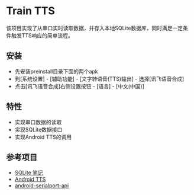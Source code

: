 Train TTS
===========
该项目实现了从串口实时读取数据，并存入本地SQLite数据库，同时满足一定条件触发TTS响应的简单流程。

安装
-----------
* 先安装preinstall目录下面的两个apk
* 到[系统设置] - [辅助功能] - [文字转语音(TTS)输出] - 选择[讯飞语音合成]
* 点击[讯飞语音合成]右侧设置按钮 - [语言] - [中文(中国)] 

特性
-----------
* 实现串口数据的读取
* 实现SQLite数据接口
* 实现Android TTS的调用

参考项目
------------
* [SQLite 笔记](https://hackpad.com/SQLite-vOapONJo3de)
* [Android TTS](http://www.tutorialspoint.com/android/android_text_to_speech.htm)
* [android-serialport-api](https://code.google.com/p/android-serialport-api/)